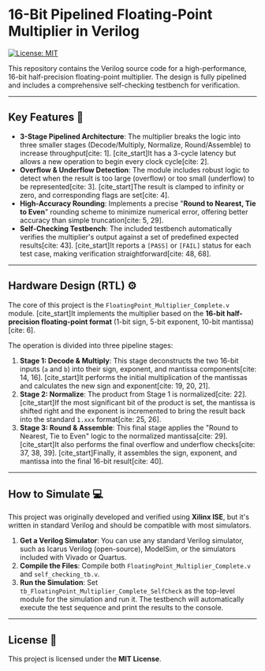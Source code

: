 # 16-Bit Pipelined Floating-Point Multiplier in Verilog

[![License: MIT](https://img.shields.io/badge/License-MIT-yellow.svg)](https://opensource.org/licenses/MIT)

This repository contains the Verilog source code for a high-performance, 16-bit half-precision floating-point multiplier. The design is fully pipelined and includes a comprehensive self-checking testbench for verification.

***

## Key Features 🎯

* **3-Stage Pipelined Architecture**: The multiplier breaks the logic into three smaller stages (Decode/Multiply, Normalize, Round/Assemble) to increase throughput[cite: 1]. [cite_start]It has a 3-cycle latency but allows a new operation to begin every clock cycle[cite: 2].
* **Overflow & Underflow Detection**: The module includes robust logic to detect when the result is too large (overflow) or too small (underflow) to be represented[cite: 3]. [cite_start]The result is clamped to infinity or zero, and corresponding flags are set[cite: 4].
* **High-Accuracy Rounding**: Implements a precise "**Round to Nearest, Tie to Even**" rounding scheme to minimize numerical error, offering better accuracy than simple truncation[cite: 5, 29].
* **Self-Checking Testbench**: The included testbench automatically verifies the multiplier's output against a set of predefined expected results[cite: 43]. [cite_start]It reports a `[PASS]` or `[FAIL]` status for each test case, making verification straightforward[cite: 48, 68].

***

## Hardware Design (RTL) ⚙️

The core of this project is the `FloatingPoint_Multiplier_Complete.v` module. [cite_start]It implements the multiplier based on the **16-bit half-precision floating-point format** (1-bit sign, 5-bit exponent, 10-bit mantissa)[cite: 6].

The operation is divided into three pipeline stages:

1.  **Stage 1: Decode & Multiply**: This stage deconstructs the two 16-bit inputs (`a` and `b`) into their sign, exponent, and mantissa components[cite: 14, 16]. [cite_start]It performs the initial multiplication of the mantissas and calculates the new sign and exponent[cite: 19, 20, 21].
2.  **Stage 2: Normalize**: The product from Stage 1 is normalized[cite: 22]. [cite_start]If the most significant bit of the product is set, the mantissa is shifted right and the exponent is incremented to bring the result back into the standard `1.xxx` format[cite: 25, 26].
3.  **Stage 3: Round & Assemble**: This final stage applies the "Round to Nearest, Tie to Even" logic to the normalized mantissa[cite: 29]. [cite_start]It also performs the final overflow and underflow checks[cite: 37, 38, 39]. [cite_start]Finally, it assembles the sign, exponent, and mantissa into the final 16-bit result[cite: 40].

***

## How to Simulate 💻

This project was originally developed and verified using **Xilinx ISE**, but it's written in standard Verilog and should be compatible with most simulators.

1.  **Get a Verilog Simulator**: You can use any standard Verilog simulator, such as Icarus Verilog (open-source), ModelSim, or the simulators included with Vivado or Quartus.
2.  **Compile the Files**: Compile both `FloatingPoint_Multiplier_Complete.v` and `self_checking_tb.v`.
3.  **Run the Simulation**: Set `tb_FloatingPoint_Multiplier_Complete_SelfCheck` as the top-level module for the simulation and run it. The testbench will automatically execute the test sequence and print the results to the console.

***

## License 📜

This project is licensed under the **MIT License**.
